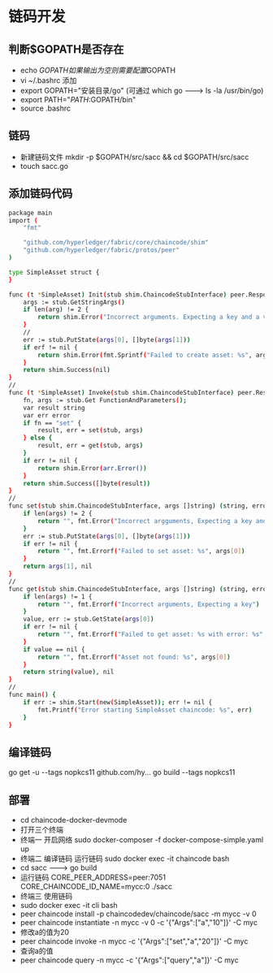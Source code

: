 # 链码开发

## 判断$GOPATH是否存在
* echo $GOPATH  如果输出为空 则需要配置$GOPATH
* vi ~/.bashrc 添加
* export GOPATH="安装目录/go" (可通过 which go ---> ls -la /usr/bin/go)
* export PATH="$PATH:$GOPATH/bin"
* source .bashrc

## 链码
* 新建链码文件  mkdir -p $GOPATH/src/sacc && cd $GOPATH/src/sacc
* touch sacc.go

## 添加链码代码
```bash
package main
import (
    "fmt"

    "github.com/hyperledger/fabric/core/chaincode/shim"
    "github.com/hyperledger/fabric/protos/peer"
)

type SimpleAsset struct {
}

func (t *SimpleAsset) Init(stub shim.ChaincodeStubInterface) peer.Response {
    args := stub.GetStringArgs()
    if len(arg) != 2 {
        return shim.Error("Incorrect arguments. Expecting a key and a value")
    }
    //
    err := stub.PutState(args[0], []byte(args[1]))
    if erf != nil {
        return shim.Error(fmt.Sprintf("Failed to create asset: %s", args[0]))
    }
    return shim.Success(nil)
}
//
func (t *SimpleAsset) Invoke(stub shim.ChaincodeStubInterface) peer.Response {
    fn, args := stub.Get FunctionAndParameters();
    var result string
    var err error
    if fn == "set" {
        result, err = set(stub, args)
    } else {
        result, err = get(stub, args)
    }
    if err != nil {
        return shim.Error(arr.Error())
    }
    return shim.Success([]byte(result))
}
//
func set(stub shim.ChaincodeStubInterface, args []string) (string, error) {
    if len(args) != 2 {
        return "", fmt.Error("Incorrect argguments, Expecting a key and a value")
    }
    err := stub.PutState(args[0], []byte(args[1]))
    if err != nil {
        return "", fmt.Errorf("Failed to set asset: %s", args[0])
    }
    return args[1], nil
}
//
func get(stub shim.ChaincodeStubInterface, args []string) (string, error) {
    if len(args) != 1 {
        return "", fmt.Errorf("Incorrect arguments, Expecting a key")
    }
    value, err := stub.GetState(args[0])
    if err != nil {
        return "", fmt.Errorf("Failed to get asset: %s with error: %s", args[0], err)
    }
    if value == nil {
        return "", fmt.Errorf("Asset not found: %s", args[0])
    }
    return string(value), nil
}
//
func main() {
    if err := shim.Start(new(SimpleAsset)); err != nil {
        fmt.Printf("Error starting SimpleAsset chaincode: %s", err)
    }
}
```

## 编译链码
go get -u --tags nopkcs11 github.com/hy...
go build --tags nopkcs11

## 部署
* cd chaincode-docker-devmode
* 打开三个终端
* 终端一 开启网络  sudo docker-composer -f docker-compose-simple.yaml up
* 终端二 编译链码 运行链码  sudo docker exec -it chaincode bash
* cd sacc   ---> go build  
* 运行链码 CORE_PEER_ADDRESS=peer:7051 CORE_CHAINCODE_ID_NAME=mycc:0 ./sacc
* 终端三 使用链码
* sudo docker exec -it cli bash
* peer chaincode install -p chaincodedev/chaincode/sacc -m mycc -v 0
* peer chaincode instantiate -n mycc -v 0 -c '{"Args":["a","10"]}' -C myc
* 修改a的值为20
* peer chaincode invoke -n mycc -c '{"Args":["set","a","20"]}' -C myc
* 查询a的值
* peer chaincode query -n mycc -c '{"Args":["query","a"]}' -C myc